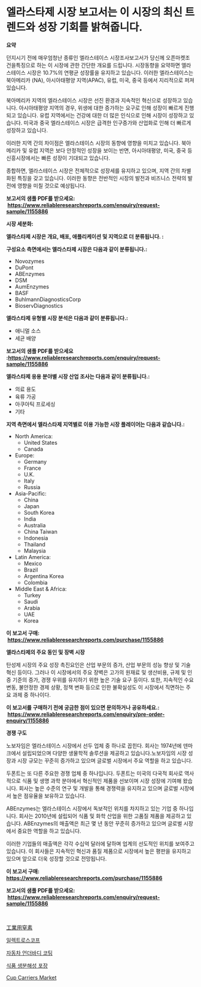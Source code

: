 <p><h1>엘라스타제 시장 보고서는 이 시장의 최신 트렌드와 성장 기회를 밝혀줍니다.</h1></p><p><strong>요약</strong></p>
<p><p>던지시기 전에 매우엄청난 종류인 엘라스테이스 시장조사보고서가 당신께 오픈마켓조건을특징으로 하는 이 시장에 관한 간단한 개요를 드립니다. 시장동향을 요약하면 엘라스테이스 시장은 10.7%의 연평균 성장률을 유지하고 있습니다. 이러한 엘라스테이스는 북아메리카 (NA), 아시아태평양 지역(APAC), 유럽, 미국, 중국 등에서 지리적으로 퍼져있습니다.</p><p>북아메리카 지역의 엘라스테이스 시장은 선진 환경과 지속적인 혁신으로 성장하고 있습니다. 아시아태평양 지역의 경우, 위생에 대한 증가하는 요구로 인해 성장이 빠르게 진행되고 있습니다. 유럽 지역에서는 건강에 대한 더 많은 인식으로 인해 시장이 성장하고 있습니다. 미국과 중국 엘라스테이스 시장은 급격한 인구증가와 산업화로 인해 더 빠르게 성장하고 있습니다.</p><p>이러한 지역 간의 차이점은 엘라스테이스 시장의 동향에 영향을 미치고 있습니다. 북아메리카 및 유럽 지역은 보다 안정적인 성장을 보이는 반면, 아시아태평양, 미국, 중국 등 신흥시장에서는 빠른 성장이 기대되고 있습니다.</p><p>종합하면, 엘라스테이스 시장은 전체적으로 성장세를 유지하고 있으며, 지역 간의 차별화된 특징을 갖고 있습니다. 이러한 동향은 전반적인 시장의 발전과 비즈니스 전략의 발전에 영향을 미칠 것으로 예상됩니다.</p></p>
<p><strong>보고서의 샘플 PDF를 받으세요: &nbsp;<a href="https://www.reliableresearchreports.com/enquiry/request-sample/1155886">https://www.reliableresearchreports.com/enquiry/request-sample/1155886</a></strong></p>
<p><strong>시장 세분화:</strong></p>
<p><strong> 엘라스타제 시장은 개요, 배포, 애플리케이션 및 지역으로 더 분류됩니다. :</strong></p>
<p><strong>구성요소 측면에서는 엘라스타제 시장은 다음과 같이 분류됩니다.:</strong></p>
<p><ul><li>Novozymes</li><li>DuPont</li><li>ABEnzymes</li><li>DSM</li><li>AumEnzymes</li><li>BASF</li><li>BuhlmannDiagnosticsCorp</li><li>BioservDiagnostics</li></ul></p>
<p><strong> 엘라스타제 유형별 시장 분석은 다음과 같이 분류됩니다.:</strong></p>
<p><ul><li>애니멀 소스</li><li>세균 배양</li></ul></p>
<p><strong>보고서의 샘플 PDF를 받으세요 :<a href="https://www.reliableresearchreports.com/enquiry/request-sample/1155886">https://www.reliableresearchreports.com/enquiry/request-sample/1155886</a></strong></p>
<p><strong> 엘라스타제 응용 분야별 시장 산업 조사는 다음과 같이 분류됩니다.:</strong></p>
<p><ul><li>의료 용도</li><li>육류 가공</li><li>아쿠아틱 프로세싱</li><li>기타</li></ul></p>
<p><strong>지역 측면에서 엘라스타제 지역별로 이용 가능한 시장 플레이어는 다음과 같습니다.:</strong></p>
<p><ul>
    <li>
        North America:
        <ul>
            <li>United States</li>
            <li>Canada</li>
        </ul>
    </li>
    <li>
        Europe:
        <ul>
            <li>Germany</li>
            <li>France</li>
            <li>U.K.</li>
            <li>Italy</li>
            <li>Russia</li>
        </ul>
    </li>
    <li>
        Asia-Pacific:
        <ul>
            <li>China</li>
            <li>Japan</li>
            <li>South Korea</li>
            <li>India</li>
            <li>Australia</li>
            <li>China Taiwan</li>
            <li>Indonesia</li>
            <li>Thailand</li>
            <li>Malaysia</li>
        </ul>
    </li>
    <li>
        Latin America:
        <ul>
            <li>Mexico</li>
            <li>Brazil</li>
            <li>Argentina Korea</li>
            <li>Colombia</li>
        </ul>
    </li>
    <li>
        Middle East & Africa:
        <ul>
            <li>Turkey</li>
            <li>Saudi</li>
            <li>Arabia</li>
            <li>UAE</li>
            <li>Korea</li>
        </ul>
    </li>
    </ul></p>
<p><strong>이 보고서 구매: &nbsp;<a href="https://www.reliableresearchreports.com/purchase/1155886">https://www.reliableresearchreports.com/purchase/1155886</a></strong></p>
<p><strong>엘라스타제의 주요 동인 및 장벽 시장</strong></p>
<p><p>탄성제 시장의 주요 성장 촉진요인은 산업 부문의 증가, 산업 부문의 성능 향상 및 기술 혁신 등이다. 그러나 이 시장에서의 주요 장벽은 고가의 원재료 및 생산비용, 규제 및 인증 기준의 증가, 경쟁 우위를 유지하기 위한 높은 기술 요구 등이다. 또한, 지속적인 수요 변동, 불안정한 경제 상황, 정책 변화 등으로 인한 불확실성도 이 시장에서 직면하는 주요 과제 중 하나이다.</p></p>
<p><strong>이 보고서를 구매하기 전에 궁금한 점이 있으면 문의하거나 공유하세요.: &nbsp;<a href="https://www.reliableresearchreports.com/enquiry/pre-order-enquiry/1155886">https://www.reliableresearchreports.com/enquiry/pre-order-enquiry/1155886</a></strong></p>
<p><strong>경쟁 구도</strong></p>
<p><p>노보자임은 엘라스테이스 시장에서 선두 업체 중 하나로 꼽힌다. 회사는 1974년에 덴마크에서 설립되었으며 다양한 생물학적 솔루션을 제공하고 있습니다.노보자임의 시장 성장과 시장 규모는 꾸준히 증가하고 있으며 글로벌 시장에서 주요 역할을 하고 있습니다.</p><p>두폰트는 또 다른 주요한 경쟁 업체 중 하나입니다. 두폰트는 미국의 다국적 회사로 역사적으로 식품 및 생명 과학 분야에서 혁신적인 제품을 선보이며 시장 성장에 기여해 왔습니다. 회사는 높은 수준의 연구 및 개발을 통해 경쟁력을 유지하고 있으며 글로벌 시장에서 높은 점유율을 보유하고 있습니다.</p><p>ABEnzymes는 엘라스테이스 시장에서 독보적인 위치를 차지하고 있는 기업 중 하나입니다. 회사는 2010년에 설립되어 식품 및 화학 산업을 위한 고품질 제품을 제공하고 있습니다. ABEnzymes의 매출액은 최근 몇 년 동안 꾸준히 증가하고 있으며 글로벌 시장에서 중요한 역할을 하고 있습니다.</p><p>이러한 기업들의 매출액은 각각 수십억 달러에 달하며 업계의 선도적인 위치를 보여주고 있습니다. 이 회사들은 지속적인 혁신과 품질 제품으로 시장에서 높은 평판을 유지하고 있으며 앞으로 더욱 성장할 것으로 전망됩니다.</p></p>
<p><strong>이 보고서 구매: &nbsp; <a href="https://www.reliableresearchreports.com/purchase/1155886">https://www.reliableresearchreports.com/purchase/1155886</a></strong></p>
<p><strong>보고서의 샘플 PDF를 받으세요: &nbsp;<a href="https://www.reliableresearchreports.com/enquiry/request-sample/1155886">https://www.reliableresearchreports.com/enquiry/request-sample/1155886</a></strong><strong></strong></p>
<p>&nbsp;</p>
<p><p><a href="https://github.com/adcxff01450218/Market-Research-Report-List-1/blob/main/43718154081.md">工業用窒素</a></p><p><a href="https://medium.com/@carlosdytouglas8907667/%EC%A0%84%EC%9E%90%EB%B6%84%EA%B4%91%EA%B3%84-%EC%8B%9C%EC%9E%A5-%EC%8B%9C%EC%9E%A5-cagr-%EC%8B%9C%EC%9E%A5-%EB%8F%99%ED%96%A5-%EB%B0%8F-%EC%84%B1%EC%9E%A5-%EC%A0%84%EB%9E%B5%EC%97%90-%EB%8C%80%ED%95%9C-%ED%86%B5%EC%B0%B0%EB%A0%A5-476d8d00d13d">일렉트로스코프</a></p><p><a href="https://github.com/trmesnao7959541/Market-Research-Report-List-1/blob/main/60399693683.md">자동차 언더바디 코팅</a></p><p><a href="https://medium.com/@ishacian.georges/%EC%8B%9D%ED%92%88-%EC%83%9D%EB%B6%84%ED%95%B4%EC%84%B1-%ED%8F%AC%EC%9E%A5-%EC%8B%9C%EC%9E%A5-%EC%9C%A0%ED%98%95-%EC%9D%91%EC%9A%A9-%EB%B0%8F-%EC%A7%80%EB%A6%AC%EC%97%90-%EB%8C%80%ED%95%9C-%ED%8F%AC%EA%B4%84%EC%A0%81%EC%9D%B8-%ED%8F%89%EA%B0%80-59d803971fc0">식품 생분해성 포장</a></p><p><a href="https://github.com/provorikovar/Market-Research-Report-List-3/blob/main/cup-carriers-market.md">Cup Carriers Market</a></p></p>